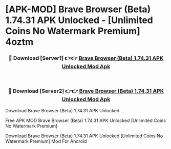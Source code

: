 # [APK-MOD] Brave Browser (Beta) 1.74.31 APK Unlocked - [Unlimited Coins No Watermark Premium] 4oztm



<div align="center">
<h3>🔴 Download [Server1] 👉👉 <a href="https://momento.my/?title=Brave_Browser_(Beta)_1.74.31_APK_Unlocked">Brave Browser (Beta) 1.74.31 APK Unlocked Mod Apk</a></h3><br>

<h3>🔴 Download [Server2] 👉👉 <a href="https://momento.my/?title=Brave_Browser_(Beta)_1.74.31_APK_Unlocked">Brave Browser (Beta) 1.74.31 APK Unlocked Mod Apk</a></h3>
</div>



Download Brave Browser (Beta) 1.74.31 APK Unlocked 

Free APK MOD Brave Browser (Beta) 1.74.31 APK Unlocked [Unlimited Coins No Watermark Premium]

Download Brave Browser (Beta) 1.74.31 APK Unlocked [Unlimited Coins No Watermark Premium] Mod For Android
